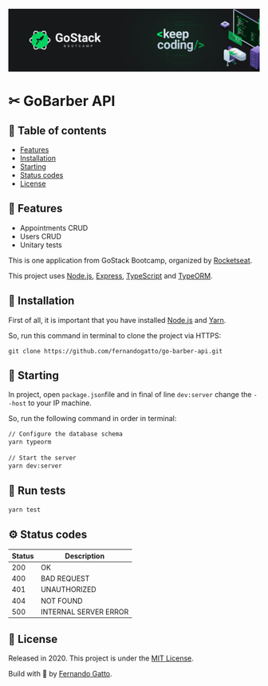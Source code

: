 ![](/assets/keep-coding.png)
# ✂ GoBarber API

## 🔗 Table of contents
- [Features](#features)
- [Installation](#installation)
- [Starting](#starting)
- [Status codes](#status)
- [License](#license)

## 🧠 Features <a name="features"/>

- Appointments CRUD
- Users CRUD
- Unitary tests

This is one application from GoStack Bootcamp, organized by [Rocketseat](https://rocketseat.com.br/).

This project uses [Node.js](https://nodejs.org/en/), [Express](https://expressjs.com/pt-br/), [TypeScript](https://www.typescriptlang.org/) and [TypeORM](https://typeorm.io/#/).

## 📂 Installation <a name="installation"/>

First of all, it is important that you have installed [Node.js](https://nodejs.org/en/) and [Yarn](https://yarnpkg.com/).

So, run this command in terminal to clone the project via HTTPS:
```
git clone https://github.com/fernandogatto/go-barber-api.git
```

## 🚀 Starting <a name="starting"/>

In project, open ```package.json```file and in final of line ```dev:server``` change the ```--host``` to your IP machine.

So, run the following command in order in terminal:
```
// Configure the database schema
yarn typeorm

// Start the server
yarn dev:server
```

## 🏃 Run tests

```
yarn test
```

## ⚙ Status codes <a name="status"/>

| Status   | Description           |
| ---      | ---                   |
| 200      | OK                    |
| 400      | BAD REQUEST           |
| 401      | UNAUTHORIZED          |
| 404      | NOT FOUND             |
| 500      | INTERNAL SERVER ERROR |

## 📕 License <a name="license"/>

Released in 2020. This project is under the [MIT License](https://choosealicense.com/licenses/mit/).

Build with 💜 by [Fernando Gatto](https://github.com/fernandogatto/).
